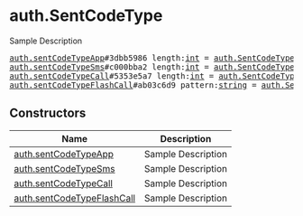 # auth.SentCodeType

Sample Description

<pre>
<a href="../constructor/auth.sentCodeTypeApp.md">auth.sentCodeTypeApp</a>#3dbb5986 length:<a href="../type/int.md">int</a> = <a href="../type/auth.SentCodeType.md">auth.SentCodeType</a>;
<a href="../constructor/auth.sentCodeTypeSms.md">auth.sentCodeTypeSms</a>#c000bba2 length:<a href="../type/int.md">int</a> = <a href="../type/auth.SentCodeType.md">auth.SentCodeType</a>;
<a href="../constructor/auth.sentCodeTypeCall.md">auth.sentCodeTypeCall</a>#5353e5a7 length:<a href="../type/int.md">int</a> = <a href="../type/auth.SentCodeType.md">auth.SentCodeType</a>;
<a href="../constructor/auth.sentCodeTypeFlashCall.md">auth.sentCodeTypeFlashCall</a>#ab03c6d9 pattern:<a href="../type/string.md">string</a> = <a href="../type/auth.SentCodeType.md">auth.SentCodeType</a>;
</pre>

## Constructors

| Name | Description |
|------|-------------|
| [auth.sentCodeTypeApp](../constructor/auth.sentCodeTypeApp.md) | Sample Description |
| [auth.sentCodeTypeSms](../constructor/auth.sentCodeTypeSms.md) | Sample Description |
| [auth.sentCodeTypeCall](../constructor/auth.sentCodeTypeCall.md) | Sample Description |
| [auth.sentCodeTypeFlashCall](../constructor/auth.sentCodeTypeFlashCall.md) | Sample Description |


